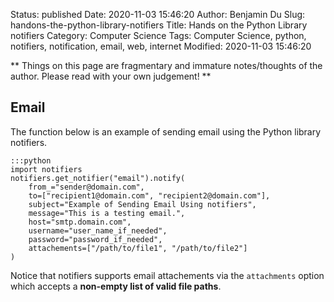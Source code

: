 Status: published
Date: 2020-11-03 15:46:20
Author: Benjamin Du
Slug: handons-the-python-library-notifiers
Title: Hands on the Python Library notifiers
Category: Computer Science
Tags: Computer Science, python, notifiers, notification, email, web, internet
Modified: 2020-11-03 15:46:20

**
Things on this page are fragmentary and immature notes/thoughts of the author.
Please read with your own judgement!
**

## Email

The function below is an example of sending email using the Python library notifiers.

    :::python
    import notifiers
    notifiers.get_notifier("email").notify(
        from_="sender@domain.com",
        to=["recipient1@domain.com", "recipient2@domain.com"],
        subject="Example of Sending Email Using notifiers",
        message="This is a testing email.",
        host="smtp.domain.com",
        username="user_name_if_needed",
        password="password_if_needed",
        attachements=["/path/to/file1", "/path/to/file2"]
    )

Notice that notifiers supports email attachements via the `attachments` option
which accepts a **non-empty list of valid file paths**.